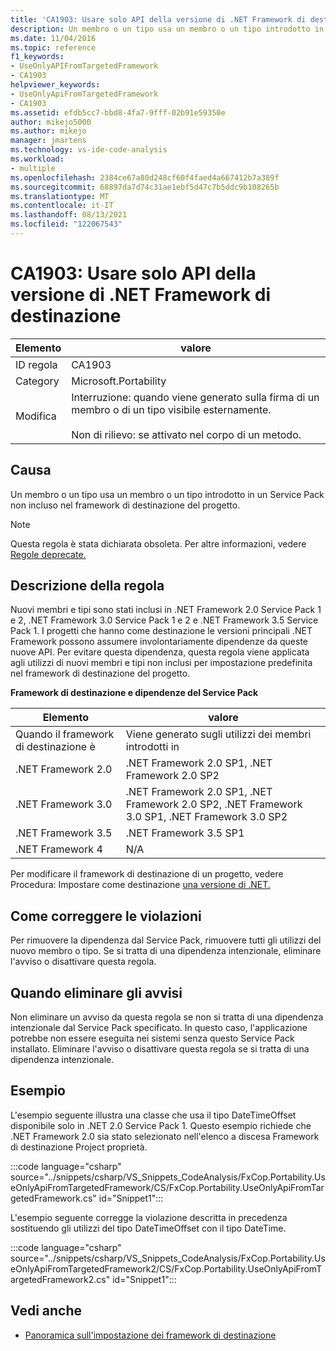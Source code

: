 ```yaml
---
title: 'CA1903: Usare solo API della versione di .NET Framework di destinazione'
description: Un membro o un tipo usa un membro o un tipo introdotto in un Service Pack non incluso nel framework di destinazione del progetto.
ms.date: 11/04/2016
ms.topic: reference
f1_keywords:
- UseOnlyAPIFromTargetedFramework
- CA1903
helpviewer_keywords:
- UseOnlyApiFromTargetedFramework
- CA1903
ms.assetid: efdb5cc7-bbd8-4fa7-9fff-02b91e59350e
author: mikejo5000
ms.author: mikejo
manager: jmartens
ms.technology: vs-ide-code-analysis
ms.workload:
- multiple
ms.openlocfilehash: 2384ce67a80d248cf60f4faed4a667412b7a389f
ms.sourcegitcommit: 68897da7d74c31ae1ebf5d47c7b5ddc9b108265b
ms.translationtype: MT
ms.contentlocale: it-IT
ms.lasthandoff: 08/13/2021
ms.locfileid: "122067543"
---
```

# <a name="ca1903-use-only-api-from-targeted-framework"></a>CA1903: Usare solo API della versione di .NET Framework di destinazione

|Elemento|valore|
|-|-|
|ID regola|CA1903|
|Category|Microsoft.Portability|
|Modifica|Interruzione: quando viene generato sulla firma di un membro o di un tipo visibile esternamente.<br /><br /> Non di rilievo: se attivato nel corpo di un metodo.|

## <a name="cause"></a>Causa
Un membro o un tipo usa un membro o un tipo introdotto in un Service Pack non incluso nel framework di destinazione del progetto.

> [!NOTE]
> Questa regola è stata dichiarata obsoleta. Per altre informazioni, vedere [Regole deprecate.](fxcop-unported-deprecated-rules.md)

## <a name="rule-description"></a>Descrizione della regola
Nuovi membri e tipi sono stati inclusi in .NET Framework 2.0 Service Pack 1 e 2, .NET Framework 3.0 Service Pack 1 e 2 e .NET Framework 3.5 Service Pack 1. I progetti che hanno come destinazione le versioni principali .NET Framework possono assumere involontariamente dipendenze da queste nuove API. Per evitare questa dipendenza, questa regola viene applicata agli utilizzi di nuovi membri e tipi non inclusi per impostazione predefinita nel framework di destinazione del progetto.

**Framework di destinazione e dipendenze del Service Pack**

|Elemento|valore|
|-|-|
|Quando il framework di destinazione è|Viene generato sugli utilizzi dei membri introdotti in|
|.NET Framework 2.0|.NET Framework 2.0 SP1, .NET Framework 2.0 SP2|
|.NET Framework 3.0|.NET Framework 2.0 SP1, .NET Framework 2.0 SP2, .NET Framework 3.0 SP1, .NET Framework 3.0 SP2|
|.NET Framework 3.5|.NET Framework 3.5 SP1|
|.NET Framework 4|N/A|

Per modificare il framework di destinazione di un progetto, vedere Procedura: Impostare come destinazione [una versione di .NET.](../ide/visual-studio-multi-targeting-overview.md)

## <a name="how-to-fix-violations"></a>Come correggere le violazioni
Per rimuovere la dipendenza dal Service Pack, rimuovere tutti gli utilizzi del nuovo membro o tipo. Se si tratta di una dipendenza intenzionale, eliminare l'avviso o disattivare questa regola.

## <a name="when-to-suppress-warnings"></a>Quando eliminare gli avvisi
Non eliminare un avviso da questa regola se non si tratta di una dipendenza intenzionale dal Service Pack specificato. In questo caso, l'applicazione potrebbe non essere eseguita nei sistemi senza questo Service Pack installato. Eliminare l'avviso o disattivare questa regola se si tratta di una dipendenza intenzionale.

## <a name="example"></a>Esempio
L'esempio seguente illustra una classe che usa il tipo DateTimeOffset disponibile solo in .NET 2.0 Service Pack 1. Questo esempio richiede che .NET Framework 2.0 sia stato selezionato nell'elenco a discesa Framework di destinazione Project proprietà.

:::code language="csharp" source="../snippets/csharp/VS_Snippets_CodeAnalysis/FxCop.Portability.UseOnlyApiFromTargetedFramework/CS/FxCop.Portability.UseOnlyApiFromTargetedFramework.cs" id="Snippet1":::

L'esempio seguente corregge la violazione descritta in precedenza sostituendo gli utilizzi del tipo DateTimeOffset con il tipo DateTime.

:::code language="csharp" source="../snippets/csharp/VS_Snippets_CodeAnalysis/FxCop.Portability.UseOnlyApiFromTargetedFramework2/CS/FxCop.Portability.UseOnlyApiFromTargetedFramework2.cs" id="Snippet1":::

## <a name="see-also"></a>Vedi anche

- [Panoramica sull'impostazione dei framework di destinazione](../ide/visual-studio-multi-targeting-overview.md)
